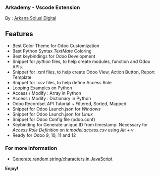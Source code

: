 ###  Arkademy - Vscode Extension

By : [Arkana Solusi Digital
](https://arkana.co.id)

## Features
- Best Color Theme for Odoo Customization
- Best Python Syntax *TextMate* Coloring 
- Best keybindings for Odoo Development
- Snippet for *python* files, to help create modules, function and Odoo APIs.
- Snippet for *.xml* files, to help create Odoo View, Action Button, Report Template
- Snippet for *.csv* files, to help define Access Role
- Looping Examples on Python
- Access / Modify : Array in Python
- Access / Modify : Dictionary in Python
- Odoo Recordset API Tutorial ~ Filtered, Sorted, Mapped 
- Snippet for Odoo Launch.json for *Windows*
- Snippet for Odoo Launch.json for *Linux*
- Snippet for Odoo Config file (odoo.conf)
- Keybinding for Generate unique ID from timestamp. Necessary for _Access Role Definition_ on *ir.model.access.csv* using *Alt + v*
- Ready for Odoo 9, 10, 11 and 12

### For more Information

* [Generate random string/characters in JavaScript
](https://stackoverflow.com/questions/1349404/generate-random-string-characters-in-javascript)

**Enjoy!**


